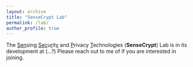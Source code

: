 ```yaml
---
layout: archive
title: "SenseCrypt Lab"
permalink: /lab/
author_profile: true
---
```


<!-- The **Sen**sing **Sec**u**r**it**y** and **P**rivacy **T**echnologies (**SenseCrypt**) Lab is in its development at (...?) Please reach out to me of if you are interested in joining.  -->


The <u>Sen</u>sing <u>Sec</u>u<u>r</u>it<u>y</u> and <u>P</u>rivacy <u>T</u>echnologies (**SenseCrypt**) Lab is in its development at (...?) Please reach out to me of if you are interested in joining. 






